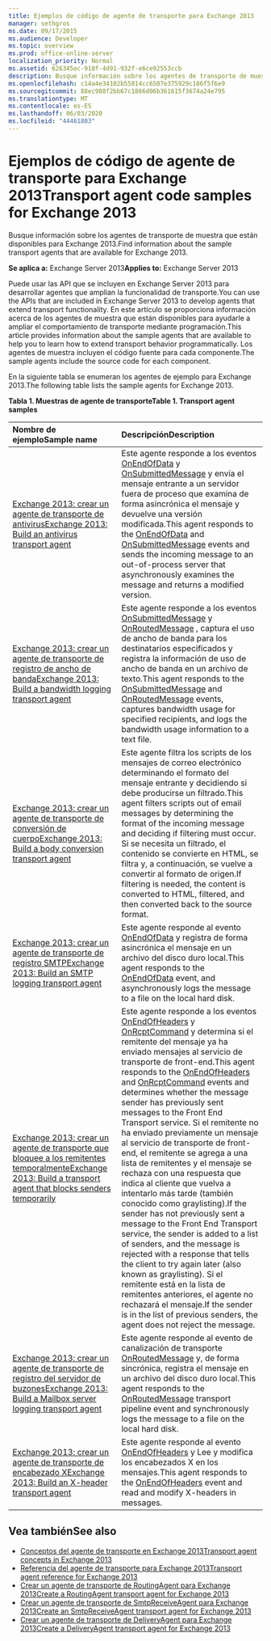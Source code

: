 ```yaml
---
title: Ejemplos de código de agente de transporte para Exchange 2013
manager: sethgros
ms.date: 09/17/2015
ms.audience: Developer
ms.topic: overview
ms.prod: office-online-server
localization_priority: Normal
ms.assetid: 626345ec-918f-4d91-932f-e6ce92553ccb
description: Busque información sobre los agentes de transporte de muestra que están disponibles para Exchange 2013.
ms.openlocfilehash: c14a4e34102b55014cc6507e375929c186f5f6e9
ms.sourcegitcommit: 88ec988f2bb67c1866d06b361615f3674a24e795
ms.translationtype: MT
ms.contentlocale: es-ES
ms.lasthandoff: 06/03/2020
ms.locfileid: "44461803"
---
```

# <a name="transport-agent-code-samples-for-exchange-2013"></a><span data-ttu-id="20948-103">Ejemplos de código de agente de transporte para Exchange 2013</span><span class="sxs-lookup"><span data-stu-id="20948-103">Transport agent code samples for Exchange 2013</span></span>

<span data-ttu-id="20948-104">Busque información sobre los agentes de transporte de muestra que están disponibles para Exchange 2013.</span><span class="sxs-lookup"><span data-stu-id="20948-104">Find information about the sample transport agents that are available for Exchange 2013.</span></span>
  
<span data-ttu-id="20948-105">**Se aplica a:** Exchange Server 2013</span><span class="sxs-lookup"><span data-stu-id="20948-105">**Applies to:** Exchange Server 2013</span></span>
  
<span data-ttu-id="20948-106">Puede usar las API que se incluyen en Exchange Server 2013 para desarrollar agentes que amplían la funcionalidad de transporte.</span><span class="sxs-lookup"><span data-stu-id="20948-106">You can use the APIs that are included in Exchange Server 2013 to develop agents that extend transport functionality.</span></span> <span data-ttu-id="20948-107">En este artículo se proporciona información acerca de los agentes de muestra que están disponibles para ayudarle a ampliar el comportamiento de transporte mediante programación.</span><span class="sxs-lookup"><span data-stu-id="20948-107">This article provides information about the sample agents that are available to help you to learn how to extend transport behavior programmatically.</span></span> <span data-ttu-id="20948-108">Los agentes de muestra incluyen el código fuente para cada componente.</span><span class="sxs-lookup"><span data-stu-id="20948-108">The sample agents include the source code for each component.</span></span> 
  
<span data-ttu-id="20948-109">En la siguiente tabla se enumeran los agentes de ejemplo para Exchange 2013.</span><span class="sxs-lookup"><span data-stu-id="20948-109">The following table lists the sample agents for Exchange 2013.</span></span>
  
<span data-ttu-id="20948-110">**Tabla 1. Muestras de agente de transporte**</span><span class="sxs-lookup"><span data-stu-id="20948-110">**Table 1. Transport agent samples**</span></span>

|<span data-ttu-id="20948-111">**Nombre de ejemplo**</span><span class="sxs-lookup"><span data-stu-id="20948-111">**Sample name**</span></span>|<span data-ttu-id="20948-112">**Descripción**</span><span class="sxs-lookup"><span data-stu-id="20948-112">**Description**</span></span>|
|:-----|:-----|
|[<span data-ttu-id="20948-113">Exchange 2013: crear un agente de transporte de antivirus</span><span class="sxs-lookup"><span data-stu-id="20948-113">Exchange 2013: Build an antivirus transport agent</span></span>](https://code.msdn.microsoft.com/Exchange/Exchange-2013-Build-an-6e544269) <br/> |<span data-ttu-id="20948-114">Este agente responde a los eventos [OnEndOfData](https://msdn.microsoft.com/library/Microsoft.Exchange.Data.Transport.Smtp.SmtpReceiveAgent.OnEndOfData.aspx) y [OnSubmittedMessage](https://msdn.microsoft.com/library/Microsoft.Exchange.Data.Transport.Routing.RoutingAgent.OnSubmittedMessage.aspx) y envía el mensaje entrante a un servidor fuera de proceso que examina de forma asincrónica el mensaje y devuelve una versión modificada.</span><span class="sxs-lookup"><span data-stu-id="20948-114">This agent responds to the [OnEndOfData](https://msdn.microsoft.com/library/Microsoft.Exchange.Data.Transport.Smtp.SmtpReceiveAgent.OnEndOfData.aspx) and [OnSubmittedMessage](https://msdn.microsoft.com/library/Microsoft.Exchange.Data.Transport.Routing.RoutingAgent.OnSubmittedMessage.aspx) events and sends the incoming message to an out-of-process server that asynchronously examines the message and returns a modified version.</span></span>  <br/> |
|[<span data-ttu-id="20948-115">Exchange 2013: crear un agente de transporte de registro de ancho de banda</span><span class="sxs-lookup"><span data-stu-id="20948-115">Exchange 2013: Build a bandwidth logging transport agent</span></span>](https://code.msdn.microsoft.com/Exchange/Exchange-2013-Build-a-d61a4aaa) <br/> |<span data-ttu-id="20948-116">Este agente responde a los eventos [OnSubmittedMessage](https://msdn.microsoft.com/library/Microsoft.Exchange.Data.Transport.Routing.RoutingAgent.OnSubmittedMessage.aspx) y [OnRoutedMessage](https://msdn.microsoft.com/library/Microsoft.Exchange.Data.Transport.Routing.RoutingAgent.OnRoutedMessage.aspx) , captura el uso de ancho de banda para los destinatarios especificados y registra la información de uso de ancho de banda en un archivo de texto.</span><span class="sxs-lookup"><span data-stu-id="20948-116">This agent responds to the [OnSubmittedMessage](https://msdn.microsoft.com/library/Microsoft.Exchange.Data.Transport.Routing.RoutingAgent.OnSubmittedMessage.aspx) and [OnRoutedMessage](https://msdn.microsoft.com/library/Microsoft.Exchange.Data.Transport.Routing.RoutingAgent.OnRoutedMessage.aspx) events, captures bandwidth usage for specified recipients, and logs the bandwidth usage information to a text file.</span></span>  <br/> |
|[<span data-ttu-id="20948-117">Exchange 2013: crear un agente de transporte de conversión de cuerpo</span><span class="sxs-lookup"><span data-stu-id="20948-117">Exchange 2013: Build a body conversion transport agent</span></span>](https://code.msdn.microsoft.com/Exchange/Exchange-2013-Build-a-body-ed36ecb0) <br/> |<span data-ttu-id="20948-118">Este agente filtra los scripts de los mensajes de correo electrónico determinando el formato del mensaje entrante y decidiendo si debe producirse un filtrado.</span><span class="sxs-lookup"><span data-stu-id="20948-118">This agent filters scripts out of email messages by determining the format of the incoming message and deciding if filtering must occur.</span></span> <span data-ttu-id="20948-119">Si se necesita un filtrado, el contenido se convierte en HTML, se filtra y, a continuación, se vuelve a convertir al formato de origen.</span><span class="sxs-lookup"><span data-stu-id="20948-119">If filtering is needed, the content is converted to HTML, filtered, and then converted back to the source format.</span></span>  <br/> |
|[<span data-ttu-id="20948-120">Exchange 2013: crear un agente de transporte de registro SMTP</span><span class="sxs-lookup"><span data-stu-id="20948-120">Exchange 2013: Build an SMTP logging transport agent</span></span>](https://code.msdn.microsoft.com/Exchange/Exchange-2013-Build-an-fc23dc33) <br/> |<span data-ttu-id="20948-121">Este agente responde al evento [OnEndOfData](https://msdn.microsoft.com/library/Microsoft.Exchange.Data.Transport.Smtp.SmtpReceiveAgent.OnEndOfData.aspx) y registra de forma asincrónica el mensaje en un archivo del disco duro local.</span><span class="sxs-lookup"><span data-stu-id="20948-121">This agent responds to the [OnEndOfData](https://msdn.microsoft.com/library/Microsoft.Exchange.Data.Transport.Smtp.SmtpReceiveAgent.OnEndOfData.aspx) event, and asynchronously logs the message to a file on the local hard disk.</span></span>  <br/> |
|[<span data-ttu-id="20948-122">Exchange 2013: crear un agente de transporte que bloquee a los remitentes temporalmente</span><span class="sxs-lookup"><span data-stu-id="20948-122">Exchange 2013: Build a transport agent that blocks senders temporarily</span></span>](https://code.msdn.microsoft.com/Exchange/Exchange-2013-Build-a-52a767d8) <br/> |<span data-ttu-id="20948-123">Este agente responde a los eventos [OnEndOfHeaders](https://msdn.microsoft.com/library/Microsoft.Exchange.Data.Transport.Smtp.SmtpReceiveAgent.OnEndOfHeaders.aspx) y [OnRcptCommand](https://msdn.microsoft.com/library/Microsoft.Exchange.Data.Transport.Smtp.SmtpReceiveAgent.OnRcptCommand.aspx) y determina si el remitente del mensaje ya ha enviado mensajes al servicio de transporte de front-end.</span><span class="sxs-lookup"><span data-stu-id="20948-123">This agent responds to the [OnEndOfHeaders](https://msdn.microsoft.com/library/Microsoft.Exchange.Data.Transport.Smtp.SmtpReceiveAgent.OnEndOfHeaders.aspx) and [OnRcptCommand](https://msdn.microsoft.com/library/Microsoft.Exchange.Data.Transport.Smtp.SmtpReceiveAgent.OnRcptCommand.aspx) events and determines whether the message sender has previously sent messages to the Front End Transport service.</span></span> <span data-ttu-id="20948-124">Si el remitente no ha enviado previamente un mensaje al servicio de transporte de front-end, el remitente se agrega a una lista de remitentes y el mensaje se rechaza con una respuesta que indica al cliente que vuelva a intentarlo más tarde (también conocido como graylisting).</span><span class="sxs-lookup"><span data-stu-id="20948-124">If the sender has not previously sent a message to the Front End Transport service, the sender is added to a list of senders, and the message is rejected with a response that tells the client to try again later (also known as graylisting).</span></span> <span data-ttu-id="20948-125">Si el remitente está en la lista de remitentes anteriores, el agente no rechazará el mensaje.</span><span class="sxs-lookup"><span data-stu-id="20948-125">If the sender is in the list of previous senders, the agent does not reject the message.</span></span>  <br/> |
|[<span data-ttu-id="20948-126">Exchange 2013: crear un agente de transporte de registro del servidor de buzones</span><span class="sxs-lookup"><span data-stu-id="20948-126">Exchange 2013: Build a Mailbox server logging transport agent</span></span>](https://code.msdn.microsoft.com/Exchange/Exchange-2013-Build-a-fc8632e5) <br/> |<span data-ttu-id="20948-127">Este agente responde al evento de canalización de transporte [OnRoutedMessage](https://msdn.microsoft.com/library/Microsoft.Exchange.Data.Transport.Routing.RoutingAgent.OnRoutedMessage.aspx) y, de forma sincrónica, registra el mensaje en un archivo del disco duro local.</span><span class="sxs-lookup"><span data-stu-id="20948-127">This agent responds to the [OnRoutedMessage](https://msdn.microsoft.com/library/Microsoft.Exchange.Data.Transport.Routing.RoutingAgent.OnRoutedMessage.aspx) transport pipeline event and synchronously logs the message to a file on the local hard disk.</span></span>  <br/> |
|[<span data-ttu-id="20948-128">Exchange 2013: crear un agente de transporte de encabezado X</span><span class="sxs-lookup"><span data-stu-id="20948-128">Exchange 2013: Build an X-header transport agent</span></span>](https://code.msdn.microsoft.com/Exchange/Exchange-2013-Build-an-32f62f5a) <br/> |<span data-ttu-id="20948-129">Este agente responde al evento [OnEndOfHeaders](https://msdn.microsoft.com/library/Microsoft.Exchange.Data.Transport.Smtp.SmtpReceiveAgent.OnEndOfHeaders.aspx) y Lee y modifica los encabezados X en los mensajes.</span><span class="sxs-lookup"><span data-stu-id="20948-129">This agent responds to the [OnEndOfHeaders](https://msdn.microsoft.com/library/Microsoft.Exchange.Data.Transport.Smtp.SmtpReceiveAgent.OnEndOfHeaders.aspx) event and read and modify X-headers in messages.</span></span>  <br/> |
   
## <a name="see-also"></a><span data-ttu-id="20948-130">Vea también</span><span class="sxs-lookup"><span data-stu-id="20948-130">See also</span></span>

- [<span data-ttu-id="20948-131">Conceptos del agente de transporte en Exchange 2013</span><span class="sxs-lookup"><span data-stu-id="20948-131">Transport agent concepts in Exchange 2013</span></span>](transport-agent-concepts-in-exchange-2013.md)    
- [<span data-ttu-id="20948-132">Referencia del agente de transporte para Exchange 2013</span><span class="sxs-lookup"><span data-stu-id="20948-132">Transport agent reference for Exchange 2013</span></span>](transport-agent-reference-for-exchange-2013.md)    
- [<span data-ttu-id="20948-133">Crear un agente de transporte de RoutingAgent para Exchange 2013</span><span class="sxs-lookup"><span data-stu-id="20948-133">Create a RoutingAgent transport agent for Exchange 2013</span></span>](how-to-create-a-routingagent-transport-agent-for-exchange-2013.md)   
- [<span data-ttu-id="20948-134">Crear un agente de transporte de SmtpReceiveAgent para Exchange 2013</span><span class="sxs-lookup"><span data-stu-id="20948-134">Create an SmtpReceiveAgent transport agent for Exchange 2013</span></span>](how-to-create-an-smtpreceiveagent-transport-agent-for-exchange-2013.md)    
- [<span data-ttu-id="20948-135">Crear un agente de transporte de DeliveryAgent para Exchange 2013</span><span class="sxs-lookup"><span data-stu-id="20948-135">Create a DeliveryAgent transport agent for Exchange 2013</span></span>](how-to-create-a-deliveryagent-transport-agent-for-exchange-2013.md)
    

